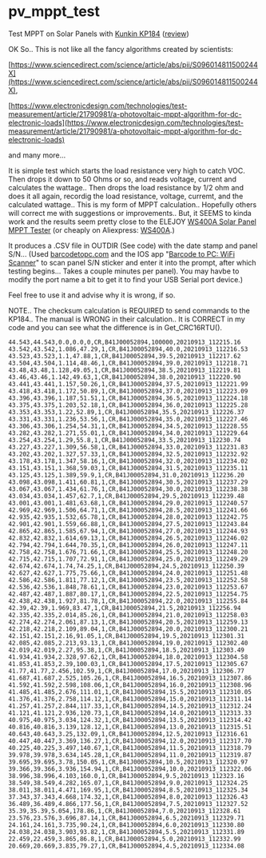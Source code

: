 # pv_mppt_test

Test MPPT on Solar Panels with [Kunkin KP184](https://www.amazon.com/Electronic-Battery-Capacity-Internal-Resistance/dp/B076Q8PX5T) ([review](https://www.youtube.com/watch?v=mPRSRuvg3M8))

OK So.. This is not like all the fancy algorithms created by scientists:

[https://www.sciencedirect.com/science/article/abs/pii/S096014811500244X](https://www.sciencedirect.com/science/article/abs/pii/S096014811500244X),

[https://www.electronicdesign.com/technologies/test-measurement/article/21790981/a-photovoltaic-mppt-algorithm-for-dc-electronic-loads](https://www.electronicdesign.com/technologies/test-measurement/article/21790981/a-photovoltaic-mppt-algorithm-for-dc-electronic-loads)

and many more...

It is simple test which starts the load resistance very high to catch VOC.  Then drops it down to 50 Ohms or so, and reads voltage, current and calculates the wattage.. Then drops the load resistance by 1/2 ohm and does it all again, recordig the load resistance, voltage, curremt, and the calculated wattage.. This is my form of MPPT calculation.. Hopefully others will correct me with suggestions or improvements.. But, it SEEMS to kinda work and the results seem pretty close to the ELEJOY [WS400A Solar Panel MPPT Tester](https://www.amazon.com/s?k=WS400A&ref=nb_sb_noss_2)  (or cheaply on Aliexpress: [WS400A](https://www.aliexpress.com/wholesale?catId=0&initiative_id=SB_20210915161626&SearchText=WS400A).)

It produces a .CSV file in OUTDIR (See code) with the date stamp and  panel S/N...   (Used [barcodetopc.com](https://barcodetopc.com) and the IOS app "[Barcode to PC: WiFi Scanner](https://apps.apple.com/app/id1180168368)" to scan panel S/N sticker and enter it into the prompt, after which testing begins... Takes a couple minutes per panel).   You may havbe to modify the port name a bit to get it to find your USB Serial port device.)

Feel free to use it and advise why it is wrong, if so.

NOTE.. The checksum calculation is REQUIRED to send commands to the KP184.. The manual is WRONG in their calculation..  It is CORRECT in my code and you can see what the difference is in Get_CRC16RTU().

```Volts,volts,amps,watts,state,mode_str,panelSN,resistance,timestamp
44.543,44.543,0.0,0.0,0,CR,B41J00052894,100000,20210913_112215.16
43.542,43.542,1.086,47.29,1,CR,B41J00052894,40.0,20210913_112216.53
43.523,43.523,1.1,47.88,1,CR,B41J00052894,39.5,20210913_112217.62
43.504,43.504,1.114,48.46,1,CR,B41J00052894,39.0,20210913_112218.71
43.48,43.48,1.128,49.05,1,CR,B41J00052894,38.5,20210913_112219.81
43.46,43.46,1.142,49.63,1,CR,B41J00052894,38.0,20210913_112220.90
43.441,43.441,1.157,50.26,1,CR,B41J00052894,37.5,20210913_112221.99
43.418,43.418,1.172,50.89,1,CR,B41J00052894,37.0,20210913_112223.09
43.396,43.396,1.187,51.51,1,CR,B41J00052894,36.5,20210913_112224.18
43.375,43.375,1.203,52.18,1,CR,B41J00052894,36.0,20210913_112225.28
43.353,43.353,1.22,52.89,1,CR,B41J00052894,35.5,20210913_112226.37
43.331,43.331,1.236,53.56,1,CR,B41J00052894,35.0,20210913_112227.46
43.306,43.306,1.254,54.31,1,CR,B41J00052894,34.5,20210913_112228.55
43.282,43.282,1.271,55.01,1,CR,B41J00052894,34.0,20210913_112229.64
43.254,43.254,1.29,55.8,1,CR,B41J00052894,33.5,20210913_112230.74
43.227,43.227,1.309,56.58,1,CR,B41J00052894,33.0,20210913_112231.83
43.202,43.202,1.327,57.33,1,CR,B41J00052894,32.5,20210913_112232.92
43.178,43.178,1.347,58.16,1,CR,B41J00052894,32.0,20210913_112234.02
43.151,43.151,1.368,59.03,1,CR,B41J00052894,31.5,20210913_112235.11
43.125,43.125,1.389,59.9,1,CR,B41J00052894,31.0,20210913_112236.20
43.098,43.098,1.411,60.81,1,CR,B41J00052894,30.5,20210913_112237.29
43.067,43.067,1.434,61.76,1,CR,B41J00052894,30.0,20210913_112238.38
43.034,43.034,1.457,62.7,1,CR,B41J00052894,29.5,20210913_112239.48
43.001,43.001,1.481,63.68,1,CR,B41J00052894,29.0,20210913_112240.57
42.969,42.969,1.506,64.71,1,CR,B41J00052894,28.5,20210913_112241.66
42.935,42.935,1.532,65.78,1,CR,B41J00052894,28.0,20210913_112242.75
42.901,42.901,1.559,66.88,1,CR,B41J00052894,27.5,20210913_112243.84
42.865,42.865,1.585,67.94,1,CR,B41J00052894,27.0,20210913_112244.93
42.832,42.832,1.614,69.13,1,CR,B41J00052894,26.5,20210913_112246.02
42.794,42.794,1.644,70.35,1,CR,B41J00052894,26.0,20210913_112247.11
42.758,42.758,1.676,71.66,1,CR,B41J00052894,25.5,20210913_112248.20
42.715,42.715,1.707,72.91,1,CR,B41J00052894,25.0,20210913_112249.29
42.674,42.674,1.74,74.25,1,CR,B41J00052894,24.5,20210913_112250.39
42.627,42.627,1.775,75.66,1,CR,B41J00052894,24.0,20210913_112251.48
42.586,42.586,1.811,77.12,1,CR,B41J00052894,23.5,20210913_112252.58
42.536,42.536,1.848,78.61,1,CR,B41J00052894,23.0,20210913_112253.67
42.487,42.487,1.887,80.17,1,CR,B41J00052894,22.5,20210913_112254.75
42.438,42.438,1.927,81.78,1,CR,B41J00052894,22.0,20210913_112255.84
42.39,42.39,1.969,83.47,1,CR,B41J00052894,21.5,20210913_112256.94
42.335,42.335,2.014,85.26,1,CR,B41J00052894,21.0,20210913_112258.03
42.274,42.274,2.061,87.13,1,CR,B41J00052894,20.5,20210913_112259.13
42.218,42.218,2.109,89.04,1,CR,B41J00052894,20.0,20210913_112300.21
42.151,42.151,2.16,91.05,1,CR,B41J00052894,19.5,20210913_112301.31
42.085,42.085,2.213,93.13,1,CR,B41J00052894,19.0,20210913_112302.40
42.019,42.019,2.27,95.38,1,CR,B41J00052894,18.5,20210913_112303.49
41.934,41.934,2.328,97.62,1,CR,B41J00052894,18.0,20210913_112304.58
41.853,41.853,2.39,100.03,1,CR,B41J00052894,17.5,20210913_112305.67
41.77,41.77,2.456,102.59,1,CR,B41J00052894,17.0,20210913_112306.77
41.687,41.687,2.525,105.26,1,CR,B41J00052894,16.5,20210913_112307.86
41.592,41.592,2.598,108.06,1,CR,B41J00052894,16.0,20210913_112308.96
41.485,41.485,2.676,111.01,1,CR,B41J00052894,15.5,20210913_112310.05
41.376,41.376,2.758,114.12,1,CR,B41J00052894,15.0,20210913_112311.14
41.257,41.257,2.844,117.33,1,CR,B41J00052894,14.5,20210913_112312.24
41.121,41.121,2.936,120.73,1,CR,B41J00052894,14.0,20210913_112313.33
40.975,40.975,3.034,124.32,1,CR,B41J00052894,13.5,20210913_112314.42
40.816,40.816,3.139,128.12,1,CR,B41J00052894,13.0,20210913_112315.51
40.643,40.643,3.25,132.09,1,CR,B41J00052894,12.5,20210913_112316.61
40.447,40.447,3.369,136.27,1,CR,B41J00052894,12.0,20210913_112317.70
40.225,40.225,3.497,140.67,1,CR,B41J00052894,11.5,20210913_112318.79
39.978,39.978,3.634,145.28,1,CR,B41J00052894,11.0,20210913_112319.87
39.695,39.695,3.78,150.05,1,CR,B41J00052894,10.5,20210913_112320.97
39.366,39.366,3.936,154.94,1,CR,B41J00052894,10.0,20210913_112322.06
38.996,38.996,4.103,160.0,1,CR,B41J00052894,9.5,20210913_112323.16
38.549,38.549,4.282,165.07,1,CR,B41J00052894,9.0,20210913_112324.25
38.011,38.011,4.471,169.95,1,CR,B41J00052894,8.5,20210913_112325.34
37.343,37.343,4.668,174.32,1,CR,B41J00052894,8.0,20210913_112326.43
36.489,36.489,4.866,177.56,1,CR,B41J00052894,7.5,20210913_112327.52
35.39,35.39,5.054,178.86,1,CR,B41J00052894,7.0,20210913_112328.61
23.576,23.576,3.696,87.14,1,CR,B41J00052894,6.5,20210913_112329.71
24.161,24.161,3.735,90.24,1,CR,B41J00052894,6.0,20210913_112330.80
24.038,24.038,3.903,93.82,1,CR,B41J00052894,5.5,20210913_112331.89
22.459,22.459,3.865,86.8,1,CR,B41J00052894,5.0,20210913_112332.99
20.669,20.669,3.835,79.27,1,CR,B41J00052894,4.5,20210913_112334.08
```
